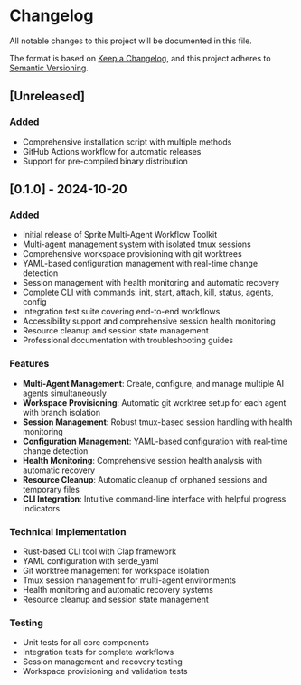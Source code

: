 # Changelog

All notable changes to this project will be documented in this file.

The format is based on [Keep a Changelog](https://keepachangelog.com/en/1.0.0/),
and this project adheres to [Semantic Versioning](https://semver.org/spec/v2.0.0.html).

## [Unreleased]

### Added
- Comprehensive installation script with multiple methods
- GitHub Actions workflow for automatic releases
- Support for pre-compiled binary distribution

## [0.1.0] - 2024-10-20

### Added
- Initial release of Sprite Multi-Agent Workflow Toolkit
- Multi-agent management system with isolated tmux sessions
- Comprehensive workspace provisioning with git worktrees
- YAML-based configuration management with real-time change detection
- Session management with health monitoring and automatic recovery
- Complete CLI with commands: init, start, attach, kill, status, agents, config
- Integration test suite covering end-to-end workflows
- Accessibility support and comprehensive session health monitoring
- Resource cleanup and session state management
- Professional documentation with troubleshooting guides

### Features
- **Multi-Agent Management**: Create, configure, and manage multiple AI agents simultaneously
- **Workspace Provisioning**: Automatic git worktree setup for each agent with branch isolation
- **Session Management**: Robust tmux-based session handling with health monitoring
- **Configuration Management**: YAML-based configuration with real-time change detection
- **Health Monitoring**: Comprehensive session health analysis with automatic recovery
- **Resource Cleanup**: Automatic cleanup of orphaned sessions and temporary files
- **CLI Integration**: Intuitive command-line interface with helpful progress indicators

### Technical Implementation
- Rust-based CLI tool with Clap framework
- YAML configuration with serde_yaml
- Git worktree management for workspace isolation
- Tmux session management for multi-agent environments
- Health monitoring and automatic recovery systems
- Resource cleanup and session state management

### Testing
- Unit tests for all core components
- Integration tests for complete workflows
- Session management and recovery testing
- Workspace provisioning and validation tests